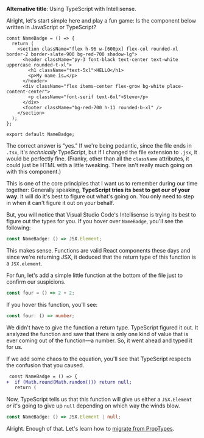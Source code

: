 **Alternative title**: Using TypeScript with Intellisense.

Alright, let's start simple here and play a fun game: Is the component below written in JavaScript or TypeScript?

````tsx
const NameBadge = () => {
  return (
    <section className="flex h-96 w-[600px] flex-col rounded-xl border-2 border-slate-900 bg-red-700 shadow-lg">
      <header className="py-3 font-black text-center text-white uppercase rounded-t-xl">
        <h1 className="text-5xl">HELLO</h1>
        <p>My name is…</p>
      </header>
      <div className="flex items-center flex-grow bg-white place-content-center">
        <p className="font-serif text-6xl">Steve</p>
      </div>
      <footer className="bg-red-700 h-11 rounded-b-xl" />
    </section>
  );
};

export default NameBadge;
````

The correct answer is "yes." If we're being pedantic, since the file ends in `.tsx`, it's *technically* TypeScript, but if I changed the file extension to `.jsx`, it would be perfectly fine. (Franky, other than all the `className` attributes, it could just be HTML with a little tweaking. There isn't really much going on with this component.)

This is one of the core principles that I want us to remember during our time together: Generally speaking, **TypeScript tries its best to get our of your way**. It will do it's best to figure out what's going on. You only need to step in when it can't figure it out on your behalf.

But, you will notice that Visual Studio Code's Intellisense is trying its best to figure out the types for you. If you hover over `NameBadge`, you'll see the following:

````ts
const NameBadge: () => JSX.Element;
````

This makes sense. Functions are valid React components these days and since we're returning JSX, it deduced that the return type of this function is a `JSX.element`.

For fun, let's add a simple little function at the bottom of the file just to confirm our suspicions.

````ts
const four = () => 2 + 2;
````

If you hover this function, you'll see:

````ts
const four: () => number;
````

We didn't have to give the function a return type. TypeScript figured it out. It analyzed the function and saw that there is only one kind of value that is ever coming out of the function—a number. So, it went ahead and typed it for us.

If we add some chaos to the equation, you'll see that TypeScript respects the confusion that you caused.

````diff
 const NameBadge = () => {
+  if (Math.round(Math.random())) return null;
   return (
````

Now, TypeScript tells us that this function will give us either a `JSX.Element` *or* it's going to give up `null` depending on which way the winds blow.

````ts
const NameBadge: () => JSX.Element | null;
````

Alright. Enough of that. Let's learn how to [migrate from PropTypes](Migrating%20from%20PropTypes.md).
